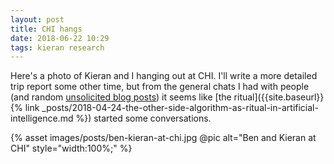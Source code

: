 ```yaml
---
layout: post
title: CHI hangs
date: 2018-06-22 10:29
tags: kieran research
---
```


Here's a photo of Kieran and I hanging out at CHI. I'll write a more detailed
trip report some other time, but from the general chats I had with people (and
random [unsolicited blog
posts](https://eagereyes.org/blog/2018/seven-visualization-talks-that-terrified-me-at-chi))
it seems like [the ritual]({{site.baseurl}}{% link
_posts/2018-04-24-the-other-side-algorithm-as-ritual-in-artificial-intelligence.md
%}) started some conversations.

{% asset images/posts/ben-kieran-at-chi.jpg @pic alt="Ben and Kieran at CHI" style="width:100%;" %}
